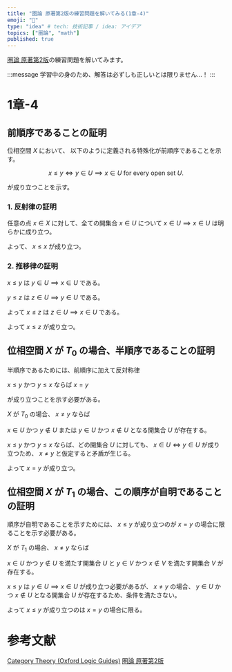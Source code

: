 ```yaml
---
title: "圏論 原著第2版の練習問題を解いてみる(1章-4)"
emoji: "🔄"
type: "idea" # tech: 技術記事 / idea: アイデア
topics: ["圏論", "math"]
published: true
---
```

[圏論 原著第2版](https://amzn.to/40w88Oq)の練習問題を解いてみます。

:::message
学習中の身のため、解答は必ずしも正しいとは限りません…！
:::

# 1章-4

## 前順序であることの証明

位相空間 $X$ において、 以下のように定義される特殊化が前順序であることを示す。

$$
x \leq y \iff y \in U \implies x \in U \ \text{for every open set } U.
$$

が成り立つことを示す。

### 1. 反射律の証明

任意の点 $x \in X$ に対して、全ての開集合 $x \in U$ について $x \in U \implies x \in U$ は明らかに成り立つ。

よって、 $x \leq x$ が成り立つ。

### 2. 推移律の証明

$x \leq y$ は $y \in U \implies x \in U$ である。

$y \leq z$ は $z \in U \implies y \in U$ である。

よって $x \leq z$ は $z \in U \implies x \in U$ である。

よって $x \leq z$ が成り立つ。

## 位相空間 $X$ が $T_0$ の場合、半順序であることの証明

半順序であるためには、前順序に加えて反対称律

$x \leq y$ かつ $y \leq x$ ならば $x = y$

が成り立つことを示す必要がある。

$X$ が $T_0$ の場合、 $x \neq y$ ならば

$x \in U$ かつ $y \notin U$ または $y \in U$ かつ $x \notin U$ となる開集合 $U$ が存在する。

$x \leq y$ かつ $y \leq x$ ならば、どの開集合 $U$ に対しても、 $x \in U \iff y \in U$ が成り立つため、 $x \neq y$ と仮定すると矛盾が生じる。

よって $x = y$ が成り立つ。

## 位相空間 $X$ が $T_1$ の場合、この順序が自明であることの証明

順序が自明であることを示すためには、 $x \leq y$ が成り立つのが $x = y$ の場合に限ることを示す必要がある。

$X$ が $T_1$ の場合、 $x \neq y$ ならば

$x \in U$ かつ $y \notin U$ を満たす開集合 $U$ と $y \in V$ かつ $x \notin V$ を満たす開集合 $V$ が存在する。

$x \leq y$ は $y \in U \implies x \in U$ が成り立つ必要があるが、 $x \neq y$ の場合、 $y \in U$ かつ $x \notin U$ となる開集合 $U$ が存在するため、条件を満たさない。

よって $x \leq y$ が成り立つのは $x = y$ の場合に限る。

# 参考文献
[Category Theory (Oxford Logic Guides)](https://amzn.to/4awkkSJ)
[圏論 原著第2版](https://amzn.to/40w88Oq)
